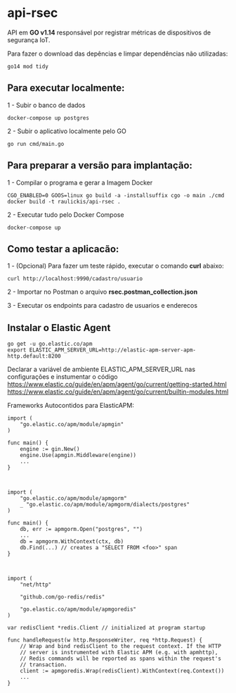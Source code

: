 # api-rsec

API em **GO v1.14** responsável por registrar métricas de dispositivos de segurança IoT.


Para fazer o download das depências e limpar dependências não utilizadas:

``` 
go14 mod tidy
```

## Para executar localmente:
 
1 - Subir o banco de dados
```
docker-compose up postgres
```

2 - Subir o aplicativo localmente pelo GO

```
go run cmd/main.go
```

## Para preparar a versão para implantação:
 
1 - Compilar o programa e gerar a Imagem Docker
```
CGO_ENABLED=0 GOOS=linux go build -a -installsuffix cgo -o main ./cmd
docker build -t raulickis/api-rsec .
```

2 - Executar tudo pelo Docker Compose

```
docker-compose up
```

## Como testar a aplicacão:

1 - (Opcional) Para fazer um teste rápido, executar o comando **curl** abaixo:
```
curl http://localhost:9990/cadastro/usuario
```

2 - Importar no Postman o arquivo **rsec.postman_collection.json**

3 - Executar os endpoints para cadastro de usuarios e enderecos


## Instalar o Elastic Agent
```
go get -u go.elastic.co/apm
export ELASTIC_APM_SERVER_URL=http://elastic-apm-server-apm-http.default:8200
```
Declarar a variável de ambiente ELASTIC_APM_SERVER_URL nas configurações e instumentar o código
https://www.elastic.co/guide/en/apm/agent/go/current/getting-started.html
https://www.elastic.co/guide/en/apm/agent/go/current/builtin-modules.html

Frameworks Autocontidos para ElasticAPM:
```
import (
	"go.elastic.co/apm/module/apmgin"
)

func main() {
	engine := gin.New()
	engine.Use(apmgin.Middleware(engine))
	...
}



import (
	"go.elastic.co/apm/module/apmgorm"
	_ "go.elastic.co/apm/module/apmgorm/dialects/postgres"
)

func main() {
	db, err := apmgorm.Open("postgres", "")
	...
	db = apmgorm.WithContext(ctx, db)
	db.Find(...) // creates a "SELECT FROM <foo>" span
}



import (
	"net/http"

	"github.com/go-redis/redis"

	"go.elastic.co/apm/module/apmgoredis"
)

var redisClient *redis.Client // initialized at program startup

func handleRequest(w http.ResponseWriter, req *http.Request) {
	// Wrap and bind redisClient to the request context. If the HTTP
	// server is instrumented with Elastic APM (e.g. with apmhttp),
	// Redis commands will be reported as spans within the request's
	// transaction.
	client := apmgoredis.Wrap(redisClient).WithContext(req.Context())
	...
}

